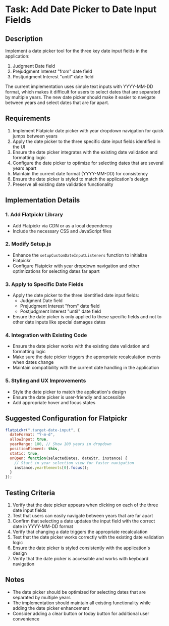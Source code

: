 # Task: Add Date Picker to Date Input Fields

## Description
Implement a date picker tool for the three key date input fields in the application:
1. Judgment Date field
2. Prejudgment Interest "from" date field
3. Postjudgment Interest "until" date field

The current implementation uses simple text inputs with YYYY-MM-DD format, which makes it difficult for users to select dates that are separated by multiple years. The new date picker should make it easier to navigate between years and select dates that are far apart.

## Requirements
1. Implement Flatpickr date picker with year dropdown navigation for quick jumps between years
2. Apply the date picker to the three specific date input fields identified in the UI
3. Ensure the date picker integrates with the existing date validation and formatting logic
4. Configure the date picker to optimize for selecting dates that are several years apart
5. Maintain the current date format (YYYY-MM-DD) for consistency
6. Ensure the date picker is styled to match the application's design
7. Preserve all existing date validation functionality

## Implementation Details

### 1. Add Flatpickr Library
- Add Flatpickr via CDN or as a local dependency
- Include the necessary CSS and JavaScript files

### 2. Modify Setup.js
- Enhance the `setupCustomDateInputListeners` function to initialize Flatpickr
- Configure Flatpickr with year dropdown navigation and other optimizations for selecting dates far apart

### 3. Apply to Specific Date Fields
- Apply the date picker to the three identified date input fields:
  - Judgment Date field
  - Prejudgment Interest "from" date field
  - Postjudgment Interest "until" date field
- Ensure the date picker is only applied to these specific fields and not to other date inputs like special damages dates

### 4. Integration with Existing Code
- Ensure the date picker works with the existing date validation and formatting logic
- Make sure the date picker triggers the appropriate recalculation events when dates change
- Maintain compatibility with the current date handling in the application

### 5. Styling and UX Improvements
- Style the date picker to match the application's design
- Ensure the date picker is user-friendly and accessible
- Add appropriate hover and focus states

## Suggested Configuration for Flatpickr
```javascript
flatpickr(".target-date-input", {
  dateFormat: "Y-m-d",
  allowInput: true,
  yearRange: 100, // Show 100 years in dropdown
  positionElement: this,
  static: true,
  onOpen: function(selectedDates, dateStr, instance) {
    // Start in year selection view for faster navigation
    instance.yearElements[0].focus();
  }
});
```

## Testing Criteria
1. Verify that the date picker appears when clicking on each of the three date input fields
2. Test that users can easily navigate between years that are far apart
3. Confirm that selecting a date updates the input field with the correct date in YYYY-MM-DD format
4. Verify that changing a date triggers the appropriate recalculation
5. Test that the date picker works correctly with the existing date validation logic
6. Ensure the date picker is styled consistently with the application's design
7. Verify that the date picker is accessible and works with keyboard navigation

## Notes
- The date picker should be optimized for selecting dates that are separated by multiple years
- The implementation should maintain all existing functionality while adding the date picker enhancement
- Consider adding a clear button or today button for additional user convenience
